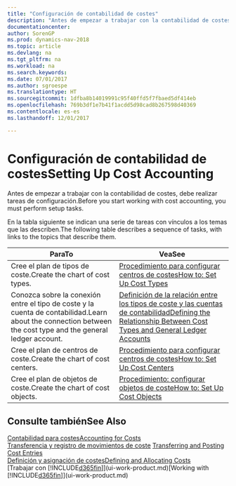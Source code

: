 ```yaml
---
title: "Configuración de contabilidad de costes"
description: "Antes de empezar a trabajar con la contabilidad de costes, debe realizar tareas de configuración."
documentationcenter: 
author: SorenGP
ms.prod: dynamics-nav-2018
ms.topic: article
ms.devlang: na
ms.tgt_pltfrm: na
ms.workload: na
ms.search.keywords: 
ms.date: 07/01/2017
ms.author: sgroespe
ms.translationtype: HT
ms.sourcegitcommit: 1dfba8b14019991c95f40ffd5f7fbaed5df414eb
ms.openlocfilehash: 769b3df1e7b41f1acdd5d98cad8b267598d40369
ms.contentlocale: es-es
ms.lasthandoff: 12/01/2017

---
```

# <a name="setting-up-cost-accounting"></a><span data-ttu-id="14caa-103">Configuración de contabilidad de costes</span><span class="sxs-lookup"><span data-stu-id="14caa-103">Setting Up Cost Accounting</span></span>
<span data-ttu-id="14caa-104">Antes de empezar a trabajar con la contabilidad de costes, debe realizar tareas de configuración.</span><span class="sxs-lookup"><span data-stu-id="14caa-104">Before you start working with cost accounting, you must perform setup tasks.</span></span>  

 <span data-ttu-id="14caa-105">En la tabla siguiente se indican una serie de tareas con vínculos a los temas que las describen.</span><span class="sxs-lookup"><span data-stu-id="14caa-105">The following table describes a sequence of tasks, with links to the topics that describe them.</span></span>

|<span data-ttu-id="14caa-106">Para</span><span class="sxs-lookup"><span data-stu-id="14caa-106">To</span></span>|<span data-ttu-id="14caa-107">Vea</span><span class="sxs-lookup"><span data-stu-id="14caa-107">See</span></span>|  
|--------|---------|  
|<span data-ttu-id="14caa-108">Cree el plan de tipos de coste.</span><span class="sxs-lookup"><span data-stu-id="14caa-108">Create the chart of cost types.</span></span>|[<span data-ttu-id="14caa-109">Procedimiento para configurar centros de costes</span><span class="sxs-lookup"><span data-stu-id="14caa-109">How to: Set Up Cost Types</span></span>](finance-how-to-set-up-cost-types.md)|  
|<span data-ttu-id="14caa-110">Conozca sobre la conexión entre el tipo de coste y la cuenta de contabilidad.</span><span class="sxs-lookup"><span data-stu-id="14caa-110">Learn about the connection between the cost type and the general ledger account.</span></span>|[<span data-ttu-id="14caa-111">Definición de la relación entre los tipos de coste y las cuentas de contabilidad</span><span class="sxs-lookup"><span data-stu-id="14caa-111">Defining the Relationship Between Cost Types and General Ledger Accounts</span></span>](finance-defining-the-relationship-between-cost-types-and-general-ledger-accounts.md)|  
|<span data-ttu-id="14caa-112">Cree el plan de centros de coste.</span><span class="sxs-lookup"><span data-stu-id="14caa-112">Create the chart of cost centers.</span></span>|[<span data-ttu-id="14caa-113">Procedimiento para configurar centros de costes</span><span class="sxs-lookup"><span data-stu-id="14caa-113">How to: Set Up Cost Centers</span></span>](finance-how-to-set-up-cost-centers.md)|  
|<span data-ttu-id="14caa-114">Cree el plan de objetos de coste.</span><span class="sxs-lookup"><span data-stu-id="14caa-114">Create the chart of cost objects.</span></span>|[<span data-ttu-id="14caa-115">Procedimiento: configurar objetos de coste</span><span class="sxs-lookup"><span data-stu-id="14caa-115">How to: Set Up Cost Objects</span></span>](finance-how-to-set-up-cost-objects.md)|  

## <a name="see-also"></a><span data-ttu-id="14caa-116">Consulte también</span><span class="sxs-lookup"><span data-stu-id="14caa-116">See Also</span></span>  
[<span data-ttu-id="14caa-117">Contabilidad para costes</span><span class="sxs-lookup"><span data-stu-id="14caa-117">Accounting for Costs</span></span>](finance-manage-cost-accounting.md)  
<span data-ttu-id="14caa-118">[Transferencia y registro de movimientos de coste](finance-transfer-and-post-cost-entries.md) </span><span class="sxs-lookup"><span data-stu-id="14caa-118">[Transferring and Posting Cost Entries](finance-transfer-and-post-cost-entries.md) </span></span>  
[<span data-ttu-id="14caa-119">Definición y asignación de costes</span><span class="sxs-lookup"><span data-stu-id="14caa-119">Defining and Allocating Costs</span></span>](finance-define-and-allocate-costs.md)  
<span data-ttu-id="14caa-120">[Trabajar con [!INCLUDE[d365fin](includes/d365fin_md.md)]](ui-work-product.md)</span><span class="sxs-lookup"><span data-stu-id="14caa-120">[Working with [!INCLUDE[d365fin](includes/d365fin_md.md)]](ui-work-product.md)</span></span>

